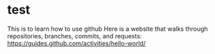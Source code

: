 # test
This is to learn how to use github
Here is a website that walks through repositories, branches, commits, and requests: 
https://guides.github.com/activities/hello-world/ 
